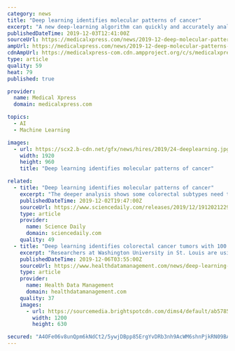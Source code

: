 ```yaml
---
category: news
title: "Deep learning identifies molecular patterns of cancer"
excerpt: "A new deep-learning algorithm can quickly and accurately analyze several types of genomic data from colorectal tumors for more accurate classification, which could help improve diagnosis and related treatment options, according to new research published in ..."
publishedDateTime: 2019-12-03T12:41:00Z
sourceUrl: https://medicalxpress.com/news/2019-12-deep-molecular-patterns-cancer.html
ampUrl: https://medicalxpress.com/news/2019-12-deep-molecular-patterns-cancer.amp
cdnAmpUrl: https://medicalxpress-com.cdn.ampproject.org/c/s/medicalxpress.com/news/2019-12-deep-molecular-patterns-cancer.amp
type: article
quality: 59
heat: 79
published: true

provider:
  name: Medical Xpress
  domain: medicalxpress.com

topics:
  - AI
  - Machine Learning

images:
  - url: https://scx2.b-cdn.net/gfx/news/hires/2019/24-deeplearning.jpg
    width: 1920
    height: 960
    title: "Deep learning identifies molecular patterns of cancer"

related:
  - title: "Deep learning identifies molecular patterns of cancer"
    excerpt: "The deeper analysis shows some colorectal subtypes need to be reclassified. A new deep-learning algorithm can quickly and accurately analyze several types of genomic data from colorectal tumors for more accurate classification, which could help improve ..."
    publishedDateTime: 2019-12-02T19:47:00Z
    sourceUrl: https://www.sciencedaily.com/releases/2019/12/191202122916.htm
    type: article
    provider:
      name: Science Daily
      domain: sciencedaily.com
    quality: 49
  - title: "Deep learning identifies colorectal cancer tumors with 100 percent accuracy"
    excerpt: "Researchers at Washington University in St. Louis are using an emerging medical imaging technique with deep learning to diagnose colorectal cancer in real time. In a pilot study, investigators developed a deep learning-based pattern recognition optical ..."
    publishedDateTime: 2019-12-06T03:55:00Z
    sourceUrl: https://www.healthdatamanagement.com/news/deep-learning-identifies-colorectal-cancer-tumors-with-100-percent-accuracy
    type: article
    provider:
      name: Health Data Management
      domain: healthdatamanagement.com
    quality: 37
    images:
      - url: https://sourcemedia.brightspotcdn.com/dims4/default/ab57856/2147483647/strip/true/crop/853x448+0+16/resize/1200x630!/quality/90/?url=https%3A%2F%2Fsourcemedia.brightspotcdn.com%2F02%2Fd7%2F7a00f2c8455f9ddeff8afc3b744b%2Fpr-oct-imaging-crop.jpg
        width: 1200
        height: 630

secured: "A4OFe06v8unQpm6kNdCt2/5ywjDBpp85ErgYvDRb3nh9AcWM6shnPjkRN09BAf1KqFsGkLCuXJlJPLu/Fjl5O2e5mHGi95sV4KjHEbcwuGT1BvBzdxRVdDbOSNdCouHxnwXyFqeOunm1Q6r09qpNi6gj8WCSZQs0i3bpzi2vVJ+k6gb+9G3yZd8Pbw+rBQfNT2v7E2IbutedSUq+TXSyojl1g2rEctOCv1E2MtrVTBq54CFdMjzkkhhE8rHyuWwZx2suDTZG9hmr3fmG0vk4tA==;80bDMnoFuCHTnZftMBRiSQ=="
---
```


